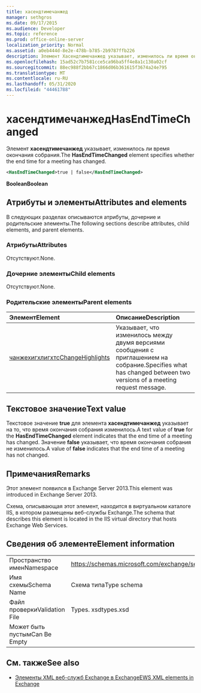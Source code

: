 ```yaml
---
title: хасендтимечанжед
manager: sethgros
ms.date: 09/17/2015
ms.audience: Developer
ms.topic: reference
ms.prod: office-online-server
localization_priority: Normal
ms.assetid: a0eb444d-8e2e-478b-b785-2b9787ffb226
description: Элемент Хасендтимечанжед указывает, изменилось ли время окончания собрания.
ms.openlocfilehash: 15ad52c7b7581cce5ca96ba5ff4e8a1c130a02cf
ms.sourcegitcommit: 88ec988f2bb67c1866d06b361615f3674a24e795
ms.translationtype: MT
ms.contentlocale: ru-RU
ms.lasthandoff: 05/31/2020
ms.locfileid: "44461788"
---
```

# <a name="hasendtimechanged"></a><span data-ttu-id="d8f49-103">хасендтимечанжед</span><span class="sxs-lookup"><span data-stu-id="d8f49-103">HasEndTimeChanged</span></span>

<span data-ttu-id="d8f49-104">Элемент **хасендтимечанжед** указывает, изменилось ли время окончания собрания.</span><span class="sxs-lookup"><span data-stu-id="d8f49-104">The **HasEndTimeChanged** element specifies whether the end time for a meeting has changed.</span></span> 
  
```XML
<HasEndTimeChanged>true | false</HasEndTimeChanged>
```

 <span data-ttu-id="d8f49-105">**Boolean**</span><span class="sxs-lookup"><span data-stu-id="d8f49-105">**Boolean**</span></span>
## <a name="attributes-and-elements"></a><span data-ttu-id="d8f49-106">Атрибуты и элементы</span><span class="sxs-lookup"><span data-stu-id="d8f49-106">Attributes and elements</span></span>

<span data-ttu-id="d8f49-107">В следующих разделах описываются атрибуты, дочерние и родительские элементы.</span><span class="sxs-lookup"><span data-stu-id="d8f49-107">The following sections describe attributes, child elements, and parent elements.</span></span>
  
### <a name="attributes"></a><span data-ttu-id="d8f49-108">Атрибуты</span><span class="sxs-lookup"><span data-stu-id="d8f49-108">Attributes</span></span>

<span data-ttu-id="d8f49-109">Отсутствуют.</span><span class="sxs-lookup"><span data-stu-id="d8f49-109">None.</span></span>
  
### <a name="child-elements"></a><span data-ttu-id="d8f49-110">Дочерние элементы</span><span class="sxs-lookup"><span data-stu-id="d8f49-110">Child elements</span></span>

<span data-ttu-id="d8f49-111">Отсутствуют.</span><span class="sxs-lookup"><span data-stu-id="d8f49-111">None.</span></span>
  
### <a name="parent-elements"></a><span data-ttu-id="d8f49-112">Родительские элементы</span><span class="sxs-lookup"><span data-stu-id="d8f49-112">Parent elements</span></span>

|<span data-ttu-id="d8f49-113">**Элемент**</span><span class="sxs-lookup"><span data-stu-id="d8f49-113">**Element**</span></span>|<span data-ttu-id="d8f49-114">**Описание**</span><span class="sxs-lookup"><span data-stu-id="d8f49-114">**Description**</span></span>|
|:-----|:-----|
|[<span data-ttu-id="d8f49-115">чанжехигхлигхтс</span><span class="sxs-lookup"><span data-stu-id="d8f49-115">ChangeHighlights</span></span>](changehighlights.md) <br/> |<span data-ttu-id="d8f49-116">Указывает, что изменилось между двумя версиями сообщения с приглашением на собрание.</span><span class="sxs-lookup"><span data-stu-id="d8f49-116">Specifies what has changed between two versions of a meeting request message.</span></span>  <br/> |
   
## <a name="text-value"></a><span data-ttu-id="d8f49-117">Текстовое значение</span><span class="sxs-lookup"><span data-stu-id="d8f49-117">Text value</span></span>

<span data-ttu-id="d8f49-118">Текстовое значение **true** для элемента **хасендтимечанжед** указывает на то, что время окончания собрания изменилось.</span><span class="sxs-lookup"><span data-stu-id="d8f49-118">A text value of **true** for the **HasEndTimeChanged** element indicates that the end time of a meeting has changed.</span></span> <span data-ttu-id="d8f49-119">Значение **false** указывает, что время окончания собрания не изменилось.</span><span class="sxs-lookup"><span data-stu-id="d8f49-119">A value of **false** indicates that the end time of a meeting has not changed.</span></span> 
  
## <a name="remarks"></a><span data-ttu-id="d8f49-120">Примечания</span><span class="sxs-lookup"><span data-stu-id="d8f49-120">Remarks</span></span>

<span data-ttu-id="d8f49-121">Этот элемент появился в Exchange Server 2013.</span><span class="sxs-lookup"><span data-stu-id="d8f49-121">This element was introduced in Exchange Server 2013.</span></span>
  
<span data-ttu-id="d8f49-122">Схема, описывающая этот элемент, находится в виртуальном каталоге IIS, в котором размещены веб-службы Exchange.</span><span class="sxs-lookup"><span data-stu-id="d8f49-122">The schema that describes this element is located in the IIS virtual directory that hosts Exchange Web Services.</span></span>
  
## <a name="element-information"></a><span data-ttu-id="d8f49-123">Сведения об элементе</span><span class="sxs-lookup"><span data-stu-id="d8f49-123">Element information</span></span>

|||
|:-----|:-----|
|<span data-ttu-id="d8f49-124">Пространство имен</span><span class="sxs-lookup"><span data-stu-id="d8f49-124">Namespace</span></span>  <br/> |https://schemas.microsoft.com/exchange/services/2006/types  <br/> |
|<span data-ttu-id="d8f49-125">Имя схемы</span><span class="sxs-lookup"><span data-stu-id="d8f49-125">Schema Name</span></span>  <br/> |<span data-ttu-id="d8f49-126">Схема типа</span><span class="sxs-lookup"><span data-stu-id="d8f49-126">Type schema</span></span>  <br/> |
|<span data-ttu-id="d8f49-127">Файл проверки</span><span class="sxs-lookup"><span data-stu-id="d8f49-127">Validation File</span></span>  <br/> |<span data-ttu-id="d8f49-128">Types. xsd</span><span class="sxs-lookup"><span data-stu-id="d8f49-128">types.xsd</span></span>  <br/> |
|<span data-ttu-id="d8f49-129">Может быть пустым</span><span class="sxs-lookup"><span data-stu-id="d8f49-129">Can Be Empty</span></span>  <br/> ||
   
## <a name="see-also"></a><span data-ttu-id="d8f49-130">См. также</span><span class="sxs-lookup"><span data-stu-id="d8f49-130">See also</span></span>



- [<span data-ttu-id="d8f49-131">Элементы XML веб-служб Exchange в Exchange</span><span class="sxs-lookup"><span data-stu-id="d8f49-131">EWS XML elements in Exchange</span></span>](ews-xml-elements-in-exchange.md)

